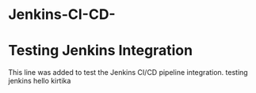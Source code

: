 # Jenkins-CI-CD-
# Testing Jenkins Integration
This line was added to test the Jenkins CI/CD pipeline integration.
testing jenkins 
hello
kirtika
